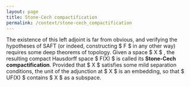 ```yaml
---
layout: page
title: Stone-Cech compactification
permalink: /context/stone-cech_compactification
---
```

The existence of this left adjoint is far from obvious, and verifying the hypotheses of SAFT (or indeed, constructing $ F $ in any other way) requires some deep theorems of topology. Given a space $ X $ , the resulting compact Hausdorff space $ F(X) $ is called its **Stone-Cech compactification**. Provided that $ X $ satisfies some mild separation conditions, the unit of the adjunction at $ X $ is an embedding, so that $ UF(X) $ contains $ X $ as a subspace.
